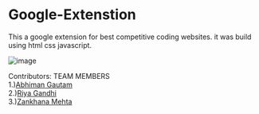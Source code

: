 # Google-Extenstion
This a google extension for best competitive coding websites. it was build using html css javascript.

![image](https://user-images.githubusercontent.com/73026322/188371133-514c6dcd-43dc-4a14-959e-1cb660ebdb8b.png)

Contributors:
TEAM MEMBERS
<br>
1.)<a href="https://github.com/Abhiman1211">Abhiman Gautam </a>
<br>
2.)<a href="https://github.com/Riya1929">Riya Gandhi </a>
<br>
3.)<a href="https://github.com/zankhana46">Zankhana Mehta </a>
